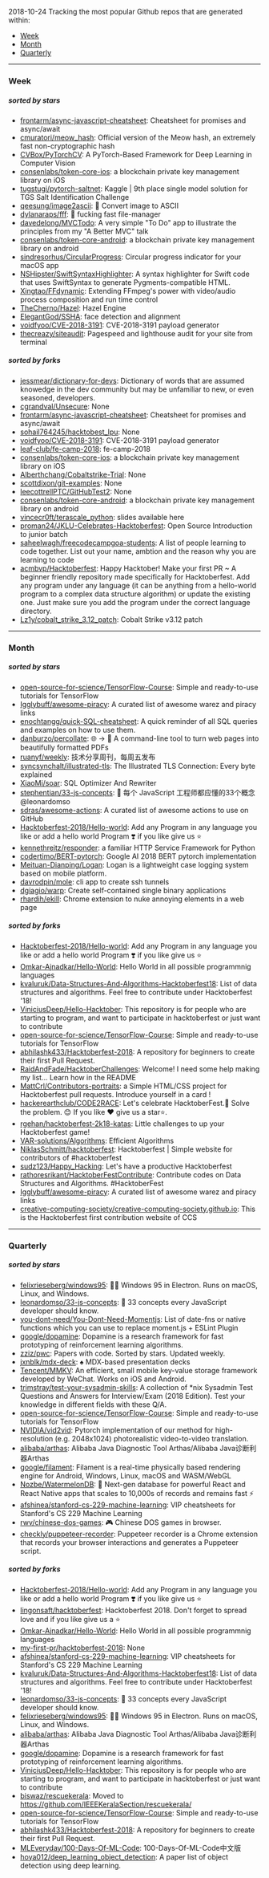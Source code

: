 2018-10-24
Tracking the most popular Github repos that are generated within: 
* [Week](https://github.com/polebug/github_trending_spider/blob/master/2018-10-24.md#week)
* [Month](https://github.com/polebug/github_trending_spider/blob/master/2018-10-24.md#month)
* [Quarterly](https://github.com/polebug/github_trending_spider/blob/master/2018-10-24.md#quarterly)
--- 
### Week 
##### sorted by stars 
* [frontarm/async-javascript-cheatsheet](https://github.com/frontarm/async-javascript-cheatsheet): Cheatsheet for promises and async/await
* [cmuratori/meow_hash](https://github.com/cmuratori/meow_hash): Official version of the Meow hash, an extremely fast non-cryptographic hash
* [CVBox/PyTorchCV](https://github.com/CVBox/PyTorchCV): A PyTorch-Based Framework for Deep Learning in Computer Vision
* [consenlabs/token-core-ios](https://github.com/consenlabs/token-core-ios): a blockchain private key management library on iOS
* [tugstugi/pytorch-saltnet](https://github.com/tugstugi/pytorch-saltnet): Kaggle | 9th place single model solution for TGS Salt Identification Challenge
* [qeesung/image2ascii](https://github.com/qeesung/image2ascii): :foggy: Convert image to ASCII
* [dylanaraps/fff](https://github.com/dylanaraps/fff): :rocket: fucking fast file-manager
* [davedelong/MVCTodo](https://github.com/davedelong/MVCTodo): A very simple "To Do" app to illustrate the principles from my "A Better MVC" talk
* [consenlabs/token-core-android](https://github.com/consenlabs/token-core-android): a blockchain private key management library on android
* [sindresorhus/CircularProgress](https://github.com/sindresorhus/CircularProgress): Circular progress indicator for your macOS app
* [NSHipster/SwiftSyntaxHighlighter](https://github.com/NSHipster/SwiftSyntaxHighlighter): A syntax highlighter for Swift code that uses SwiftSyntax to generate Pygments-compatible HTML.
* [Xingtao/FFdynamic](https://github.com/Xingtao/FFdynamic): Extending FFmpeg's power with video/audio process composition and run time control
* [TheCherno/Hazel](https://github.com/TheCherno/Hazel): Hazel Engine
* [ElegantGod/SSHA](https://github.com/ElegantGod/SSHA): face detection and alignment
* [voidfyoo/CVE-2018-3191](https://github.com/voidfyoo/CVE-2018-3191): CVE-2018-3191 payload generator
* [thecreazy/siteaudit](https://github.com/thecreazy/siteaudit): Pagespeed and lighthouse audit for your site from terminal
##### sorted by forks 
* [jessmear/dictionary-for-devs](https://github.com/jessmear/dictionary-for-devs): Dictionary of words that are assumed knowedge in the dev community but may be unfamiliar to new, or even seasoned, developers.
* [cgrandval/Unsecure](https://github.com/cgrandval/Unsecure): None
* [frontarm/async-javascript-cheatsheet](https://github.com/frontarm/async-javascript-cheatsheet): Cheatsheet for promises and async/await
* [sohail764245/hacktobest_lpu](https://github.com/sohail764245/hacktobest_lpu): None
* [voidfyoo/CVE-2018-3191](https://github.com/voidfyoo/CVE-2018-3191): CVE-2018-3191 payload generator
* [leaf-club/fe-camp-2018](https://github.com/leaf-club/fe-camp-2018): fe-camp-2018
* [consenlabs/token-core-ios](https://github.com/consenlabs/token-core-ios): a blockchain private key management library on iOS
* [Alberthchang/Cobaltstrike-Trial](https://github.com/Alberthchang/Cobaltstrike-Trial): None
* [scottdixon/git-examples](https://github.com/scottdixon/git-examples): None
* [leecottrellPTC/GitHubTest2](https://github.com/leecottrellPTC/GitHubTest2): None
* [consenlabs/token-core-android](https://github.com/consenlabs/token-core-android): a blockchain private key management library on android
* [vincecr0ft/terascale_python](https://github.com/vincecr0ft/terascale_python): slides available here
* [proman24/JKLU-Celebrates-Hacktoberfest](https://github.com/proman24/JKLU-Celebrates-Hacktoberfest): Open Source Introduction to junior batch
* [saheelwagh/freecodecampgoa-students](https://github.com/saheelwagh/freecodecampgoa-students): A list of people learning to code together. List out your name, ambtion and the reason why you are learning to code
* [acmbvp/Hacktoberfest](https://github.com/acmbvp/Hacktoberfest): Happy Hacktober! Make your first PR ~ A beginner friendly repository made specifically for Hacktoberfest. Add any program under any language (it can be anything from a hello-world program to a complex data structure algorithm) or update the existing one. Just make sure you add the program under the correct language directory.
* [Lz1y/cobalt_strike_3.12_patch](https://github.com/Lz1y/cobalt_strike_3.12_patch): Cobalt Strike v3.12 patch
--- 
### Month 
##### sorted by stars 
* [open-source-for-science/TensorFlow-Course](https://github.com/open-source-for-science/TensorFlow-Course): Simple and ready-to-use tutorials for TensorFlow 
* [Igglybuff/awesome-piracy](https://github.com/Igglybuff/awesome-piracy): A curated list of awesome warez and piracy links
* [enochtangg/quick-SQL-cheatsheet](https://github.com/enochtangg/quick-SQL-cheatsheet): A quick reminder of all SQL queries and examples on how to use them. 
* [danburzo/percollate](https://github.com/danburzo/percollate): 🌐 → 📖 A command-line tool to turn web pages into beautifully formatted PDFs
* [ruanyf/weekly](https://github.com/ruanyf/weekly): 技术分享周刊，每周五发布
* [syncsynchalt/illustrated-tls](https://github.com/syncsynchalt/illustrated-tls): The Illustrated TLS Connection: Every byte explained
* [XiaoMi/soar](https://github.com/XiaoMi/soar): SQL Optimizer And Rewriter
* [stephentian/33-js-concepts](https://github.com/stephentian/33-js-concepts): :scroll: 每个 JavaScript 工程师都应懂的33个概念 @leonardomso
* [sdras/awesome-actions](https://github.com/sdras/awesome-actions): A curated list of awesome actions to use on GitHub
* [Hacktoberfest-2018/Hello-world](https://github.com/Hacktoberfest-2018/Hello-world): Add any  Program in any language you like or add a hello world Program ❣️ if you like give us :star:
* [kennethreitz/responder](https://github.com/kennethreitz/responder): a familiar HTTP Service Framework for Python
* [codertimo/BERT-pytorch](https://github.com/codertimo/BERT-pytorch): Google AI 2018 BERT pytorch implementation
* [Meituan-Dianping/Logan](https://github.com/Meituan-Dianping/Logan): Logan is a lightweight case logging system based on mobile platform.
* [davrodpin/mole](https://github.com/davrodpin/mole): cli app to create ssh tunnels
* [dgiagio/warp](https://github.com/dgiagio/warp): Create self-contained single binary applications
* [rhardih/ekill](https://github.com/rhardih/ekill): Chrome extension to nuke annoying elements in a web page
##### sorted by forks 
* [Hacktoberfest-2018/Hello-world](https://github.com/Hacktoberfest-2018/Hello-world): Add any  Program in any language you like or add a hello world Program ❣️ if you like give us :star:
* [Omkar-Ajnadkar/Hello-World](https://github.com/Omkar-Ajnadkar/Hello-World): Hello World in all possible programmnig languages
* [kvaluruk/Data-Structures-And-Algorithms-Hacktoberfest18](https://github.com/kvaluruk/Data-Structures-And-Algorithms-Hacktoberfest18): List of data structures and algorithms. Feel free to contribute under Hacktoberfest '18!
* [ViniciusDeep/Hello-Hacktober](https://github.com/ViniciusDeep/Hello-Hacktober):  This repository is for people who are starting to program, and want to participate in hacktoberfest  or just want to contribute
* [open-source-for-science/TensorFlow-Course](https://github.com/open-source-for-science/TensorFlow-Course): Simple and ready-to-use tutorials for TensorFlow 
* [abhilashk433/Hacktoberfest-2018](https://github.com/abhilashk433/Hacktoberfest-2018): A repository for beginners to create their first Pull Request. 
* [RaidAndFade/HacktoberChallenges](https://github.com/RaidAndFade/HacktoberChallenges): Welcome! I need some help making my list... Learn how in the README
* [MattCrl/Contributors-portraits](https://github.com/MattCrl/Contributors-portraits): a Simple HTML/CSS project for Hacktoberfest pull requests. Introduce yourself in a card !
* [hackerearthclub/CODE2RACE](https://github.com/hackerearthclub/CODE2RACE): Let's celebrate HacktoberFest.🎉 Solve the problem. 😊 If you like ❤ give us a star⭐.
* [rgehan/hacktoberfest-2k18-katas](https://github.com/rgehan/hacktoberfest-2k18-katas): Little challenges to up your Hacktoberfest game!
* [VAR-solutions/Algorithms](https://github.com/VAR-solutions/Algorithms): Efficient Algorithms
* [NiklasSchmitt/hacktoberfest](https://github.com/NiklasSchmitt/hacktoberfest): Hacktoberfest | Simple website for contributors of #hacktoberfest
* [sudz123/Happy_Hacking](https://github.com/sudz123/Happy_Hacking): Let's have a productive Hacktoberfest
* [rathoresrikant/HacktoberFestContribute](https://github.com/rathoresrikant/HacktoberFestContribute): Contribute codes on Data Structures and Algorithms. #HacktoberFest
* [Igglybuff/awesome-piracy](https://github.com/Igglybuff/awesome-piracy): A curated list of awesome warez and piracy links
* [creative-computing-society/creative-computing-society.github.io](https://github.com/creative-computing-society/creative-computing-society.github.io): This is the Hacktoberfest first contribution website of CCS
--- 
### Quarterly 
##### sorted by stars 
* [felixrieseberg/windows95](https://github.com/felixrieseberg/windows95): 💩🚀 Windows 95 in Electron. Runs on macOS, Linux, and Windows.
* [leonardomso/33-js-concepts](https://github.com/leonardomso/33-js-concepts): 📜 33 concepts every JavaScript developer should know.
* [you-dont-need/You-Dont-Need-Momentjs](https://github.com/you-dont-need/You-Dont-Need-Momentjs): List of date-fns or native functions which you can use to replace moment.js + ESLint Plugin 
* [google/dopamine](https://github.com/google/dopamine): Dopamine is a research framework for fast prototyping of reinforcement learning algorithms. 
* [zziz/pwc](https://github.com/zziz/pwc): Papers with code. Sorted by stars. Updated weekly. 
* [jxnblk/mdx-deck](https://github.com/jxnblk/mdx-deck): :spades: MDX-based presentation decks
* [Tencent/MMKV](https://github.com/Tencent/MMKV): An efficient, small mobile key-value storage framework developed by WeChat. Works on iOS and Android.
* [trimstray/test-your-sysadmin-skills](https://github.com/trimstray/test-your-sysadmin-skills): A collection of *nix Sysadmin Test Questions and Answers for Interview/Exam (2018 Edition). Test your knowledge in different fields with these Q/A.
* [open-source-for-science/TensorFlow-Course](https://github.com/open-source-for-science/TensorFlow-Course): Simple and ready-to-use tutorials for TensorFlow 
* [NVIDIA/vid2vid](https://github.com/NVIDIA/vid2vid): Pytorch implementation of our method for high-resolution (e.g. 2048x1024) photorealistic video-to-video translation.
* [alibaba/arthas](https://github.com/alibaba/arthas): Alibaba Java Diagnostic Tool Arthas/Alibaba Java诊断利器Arthas
* [google/filament](https://github.com/google/filament): Filament is a real-time physically based rendering engine for Android, Windows, Linux, macOS and WASM/WebGL
* [Nozbe/WatermelonDB](https://github.com/Nozbe/WatermelonDB): 🍉 Next-gen database for powerful React and React Native apps that scales to 10,000s of records and remains fast ⚡️
* [afshinea/stanford-cs-229-machine-learning](https://github.com/afshinea/stanford-cs-229-machine-learning): VIP cheatsheets for Stanford's CS 229 Machine Learning
* [rwv/chinese-dos-games](https://github.com/rwv/chinese-dos-games): 🎮 Chinese DOS games in browser.
* [checkly/puppeteer-recorder](https://github.com/checkly/puppeteer-recorder): Puppeteer recorder is a Chrome extension that records your browser interactions and generates a  Puppeteer script.
##### sorted by forks 
* [Hacktoberfest-2018/Hello-world](https://github.com/Hacktoberfest-2018/Hello-world): Add any  Program in any language you like or add a hello world Program ❣️ if you like give us :star:
* [lingonsaft/hacktoberfest](https://github.com/lingonsaft/hacktoberfest): Hacktoberfest 2018. Don't forget to spread love and if you like give us a ⭐️
* [Omkar-Ajnadkar/Hello-World](https://github.com/Omkar-Ajnadkar/Hello-World): Hello World in all possible programmnig languages
* [my-first-pr/hacktoberfest-2018](https://github.com/my-first-pr/hacktoberfest-2018): None
* [afshinea/stanford-cs-229-machine-learning](https://github.com/afshinea/stanford-cs-229-machine-learning): VIP cheatsheets for Stanford's CS 229 Machine Learning
* [kvaluruk/Data-Structures-And-Algorithms-Hacktoberfest18](https://github.com/kvaluruk/Data-Structures-And-Algorithms-Hacktoberfest18): List of data structures and algorithms. Feel free to contribute under Hacktoberfest '18!
* [leonardomso/33-js-concepts](https://github.com/leonardomso/33-js-concepts): 📜 33 concepts every JavaScript developer should know.
* [felixrieseberg/windows95](https://github.com/felixrieseberg/windows95): 💩🚀 Windows 95 in Electron. Runs on macOS, Linux, and Windows.
* [alibaba/arthas](https://github.com/alibaba/arthas): Alibaba Java Diagnostic Tool Arthas/Alibaba Java诊断利器Arthas
* [google/dopamine](https://github.com/google/dopamine): Dopamine is a research framework for fast prototyping of reinforcement learning algorithms. 
* [ViniciusDeep/Hello-Hacktober](https://github.com/ViniciusDeep/Hello-Hacktober):  This repository is for people who are starting to program, and want to participate in hacktoberfest  or just want to contribute
* [biswaz/rescuekerala](https://github.com/biswaz/rescuekerala): Moved to https://github.com/IEEEKeralaSection/rescuekerala/
* [open-source-for-science/TensorFlow-Course](https://github.com/open-source-for-science/TensorFlow-Course): Simple and ready-to-use tutorials for TensorFlow 
* [abhilashk433/Hacktoberfest-2018](https://github.com/abhilashk433/Hacktoberfest-2018): A repository for beginners to create their first Pull Request. 
* [MLEveryday/100-Days-Of-ML-Code](https://github.com/MLEveryday/100-Days-Of-ML-Code): 100-Days-Of-ML-Code中文版
* [hoya012/deep_learning_object_detection](https://github.com/hoya012/deep_learning_object_detection): A paper list of object detection using deep learning.
